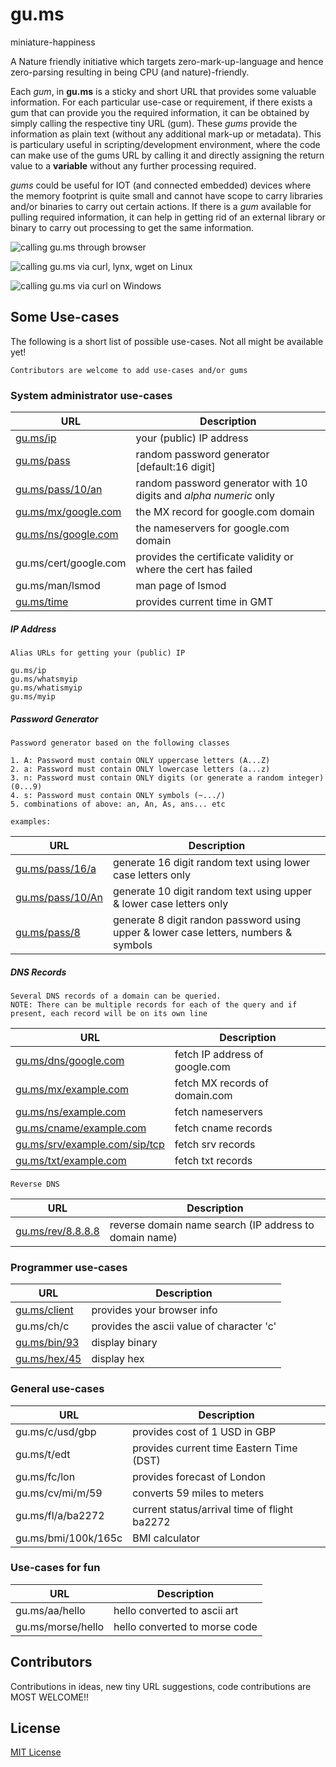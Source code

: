 # gu.ms
miniature-happiness

A Nature friendly initiative which targets zero-mark-up-language and hence zero-parsing resulting in being CPU (and nature)-friendly. 

Each *gum*, in **gu.ms** is a sticky and short URL that provides some valuable information. For each particular use-case or requirement, 
if there exists a gum that can provide you the required information, it can be obtained by simply calling the respective tiny URL (gum).
These *gums* provide the information as plain text (without any additional mark-up or metadata). This is particulary useful in scripting/development environment, where the code can make use of the gums URL by calling it and directly assigning the return value to a **variable** without any further processing required. 

*gums* could be useful for IOT (and connected embedded) devices where the memory footprint is quite small and cannot have scope to carry libraries and/or binaries to carry out certain actions. If there is a *gum* available for pulling required information, it can help in getting rid of an external library or binary to carry out processing to get the same information.

![calling gu.ms through browser](https://github.com/gu-ms/gu.ms/raw/master/images/browser.png)

![calling gu.ms via curl, lynx, wget on Linux](https://github.com/gu-ms/gu.ms/raw/master/images/tty.png)

![calling gu.ms via curl on Windows](https://github.com/gu-ms/gu.ms/raw/master/images/cmd.png)

## Some Use-cases ##

The following is a short list of possible use-cases. Not all might be available yet! 

    Contributors are welcome to add use-cases and/or gums


### System administrator use-cases ###

URL| Description
---|------------
[gu.ms/ip](http://gu.ms/ip)| your (public) IP address
[gu.ms/pass](http://gu.ms/pass)| random password generator [default:16 digit]
[gu.ms/pass/10/an](http://gu.ms/pass/10/an)| random password generator with 10 digits and *alpha* *numeric* only
[gu.ms/mx/google.com](http://gu.ms/mx/google.com)| the MX record for google.com domain
[gu.ms/ns/google.com](http://gu.ms/ns/google.com)| the nameservers for google.com domain
gu.ms/cert/google.com| provides the certificate validity or where the cert has failed
gu.ms/man/lsmod| man page of lsmod
[gu.ms/time](http://gu.ms/time)| provides current time in GMT
    

##### IP Address #####
    Alias URLs for getting your (public) IP
    
    gu.ms/ip
    gu.ms/whatsmyip
    gu.ms/whatismyip
    gu.ms/myip
    
##### Password Generator ######
    Password generator based on the following classes
    
    1. A: Password must contain ONLY uppercase letters (A...Z)
    2. a: Password must contain ONLY lowercase letters (a...z)
    3. n: Password must contain ONLY digits (or generate a random integer) (0...9)
    4. s: Password must contain ONLY symbols (~.../)
    5. combinations of above: an, An, As, ans... etc
    
    examples:
    
URL| Description
---|------------
[gu.ms/pass/16/a](http://gu.ms/pass/16/a) | generate 16 digit random text using lower case letters only
[gu.ms/pass/10/An](http://gu.ms/pass/10/An) | generate 10 digit random text using upper & lower case letters only
[gu.ms/pass/8](http://gu.ms/pass/8) | generate 8 digit randon password using upper & lower case letters, numbers & symbols
    
##### DNS Records #####
    Several DNS records of a domain can be queried. 
    NOTE: There can be multiple records for each of the query and if present, each record will be on its own line
    
URL|Description
---|------------
[gu.ms/dns/google.com](http://gu.ms/dns/google.com)| fetch IP address of google.com
[gu.ms/mx/example.com](http://gu.ms/mx/example.com)| fetch MX records of domain.com
[gu.ms/ns/example.com](http://gu.ms/ns/example.com)| fetch nameservers
[gu.ms/cname/example.com](http://gu.ms/cname/example.com)| fetch cname records
[gu.ms/srv/example.com/sip/tcp](http://gu.ms/srv/example.com/sip/tcp)| fetch srv records 
[gu.ms/txt/example.com](http://gu.ms/txt/example.com)| fetch txt records
    
    Reverse DNS 
URL| Description
---|------------
[gu.ms/rev/8.8.8.8](http://gu.ms/rev/8.8.8.8)| reverse domain name search (IP address to domain name)     

### Programmer use-cases ###

URL| Description
---|------------
[gu.ms/client](http://gu.ms/client)| provides your browser info
gu.ms/ch/c| provides the ascii value of character 'c'
[gu.ms/bin/93](http://gu.ms/bin/93)| display binary
[gu.ms/hex/45](http://gu.ms/hex/45)| display hex
    
### General use-cases ###

URL| Description
---|------------
gu.ms/c/usd/gbp | provides cost of 1 USD in GBP
gu.ms/t/edt | provides current time Eastern Time (DST)
gu.ms/fc/lon | provides forecast of London
gu.ms/cv/mi/m/59 | converts 59 miles to meters
gu.ms/fl/a/ba2272 | current status/arrival time of flight ba2272
gu.ms/bmi/100k/165c | BMI calculator

### Use-cases for fun ###

URL| Description
---|------------
gu.ms/aa/hello | hello converted to ascii art
gu.ms/morse/hello | hello converted to morse code
    

## Contributors ##
Contributions in ideas, new tiny URL suggestions, code contributions are MOST WELCOME!!


## License
[MIT License](https://raw.githubusercontent.com/gu-ms/gu.ms/master/LICENSE)
